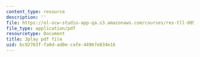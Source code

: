 ```yaml
---
content_type: resource
description: ''
file: https://ol-ocw-studio-app-qa.s3.amazonaws.com/courses/res-tll-005-how-to-speak-january-iap-2018/bc92763ffa0dad0ecafe44967e834e16_Unzc731iCUY.pdf
file_type: application/pdf
resourcetype: Document
title: 3play pdf file
uid: bc92763f-fa0d-ad0e-cafe-44967e834e16
---
```

